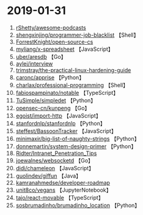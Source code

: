 # 2019-01-31

1. [rShetty/awesome-podcasts](https://github.com/rShetty/awesome-podcasts) 
2. [shengxinjing/programmer-job-blacklist](https://github.com/shengxinjing/programmer-job-blacklist) 【Shell】
3. [ForrestKnight/open-source-cs](https://github.com/ForrestKnight/open-source-cs) 
4. [myliang/x-spreadsheet](https://github.com/myliang/x-spreadsheet) 【JavaScript】
5. [uber/aresdb](https://github.com/uber/aresdb) 【Go】
6. [aylei/interview](https://github.com/aylei/interview) 
7. [trimstray/the-practical-linux-hardening-guide](https://github.com/trimstray/the-practical-linux-hardening-guide) 
8. [caronc/apprise](https://github.com/caronc/apprise) 【Python】
9. [charlax/professional-programming](https://github.com/charlax/professional-programming) 【Shell】
10. [fabiospampinato/notable](https://github.com/fabiospampinato/notable) 【TypeScript】
11. [TuSimple/simpledet](https://github.com/TuSimple/simpledet) 【Python】
12. [opensec-cn/kunpeng](https://github.com/opensec-cn/kunpeng) 【Go】
13. [egoist/import-http](https://github.com/egoist/import-http) 【JavaScript】
14. [stanfordnlp/stanfordnlp](https://github.com/stanfordnlp/stanfordnlp) 【Python】
15. [steffest/BassoonTracker](https://github.com/steffest/BassoonTracker) 【JavaScript】
16. [minimaxir/big-list-of-naughty-strings](https://github.com/minimaxir/big-list-of-naughty-strings) 【Python】
17. [donnemartin/system-design-primer](https://github.com/donnemartin/system-design-primer) 【Python】
18. [Ridter/Intranet_Penetration_Tips](https://github.com/Ridter/Intranet_Penetration_Tips) 
19. [joewalnes/websocketd](https://github.com/joewalnes/websocketd) 【Go】
20. [didi/chameleon](https://github.com/didi/chameleon) 【JavaScript】
21. [guolindev/giffun](https://github.com/guolindev/giffun) 【Java】
22. [kamranahmedse/developer-roadmap](https://github.com/kamranahmedse/developer-roadmap) 
23. [unit8co/vegans](https://github.com/unit8co/vegans) 【JupyterNotebook】
24. [tajo/react-movable](https://github.com/tajo/react-movable) 【TypeScript】
25. [sosbrumadinho/brumadinho_location](https://github.com/sosbrumadinho/brumadinho_location) 【Python】

